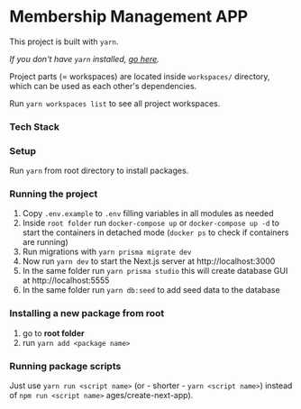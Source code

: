 # Membership Management APP

This project is built with `yarn`.

_If you don't have `yarn` installed, [go here](https://yarnpkg.com/getting-started/install)._

Project parts (= workspaces) are located inside `workspaces/` directory, which can be used as each other's dependencies.

Run `yarn workspaces list` to see all project workspaces.

### Tech Stack

### Setup

Run `yarn` from root directory to install packages.

### Running the project

1. Copy `.env.example` to `.env` filling variables in all modules as needed
2. Inside `root folder` run `docker-compose up` or `docker-compose up -d` to start the containers in detached mode (`docker ps` to check if containers are running)
3. Run migrations with `yarn prisma migrate dev`
4. Now run `yarn dev` to start the Next.js server at http://localhost:3000
5. In the same folder run `yarn prisma studio` this will create database GUI at http://localhost:5555
6. In the same folder run `yarn db:seed` to add seed data to the database

### Installing a new package from root

1. go to **root folder**
2. run `yarn add <package name>`

### Running package scripts

Just use `yarn run <script name>` (or - shorter - `yarn <script name>`) instead of `npm run <script name>`
ages/create-next-app).
